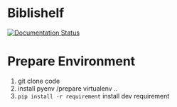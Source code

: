 # Biblishelf

[![Documentation Status](https://readthedocs.org/projects/biblishelf/badge/?version=latest)](http://biblishelf.readthedocs.io/en/latest/?badge=latest)



# Prepare Environment

1. git clone code
1. install pyenv /prepare virtualenv ..
1. `pip install -r requirement` install dev requirement
